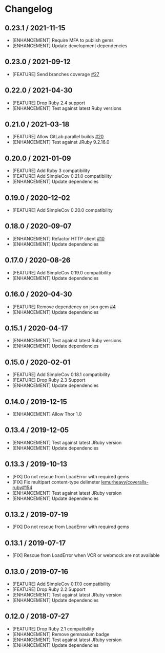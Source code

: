 # Changelog

## 0.23.1 / 2021-11-15

* [ENHANCEMENT] Require MFA to publish gems
* [ENHANCEMENT] Update development dependencies

## 0.23.0 / 2021-09-12

* [FEATURE] Send branches coverage [#27](https://github.com/tagliala/coveralls-ruby-reborn/pull/27/files)

## 0.22.0 / 2021-04-30

* [FEATURE] Drop Ruby 2.4 support
* [ENHANCEMENT] Test against latest Ruby versions

## 0.21.0 / 2021-03-18

* [FEATURE] Allow GitLab parallel builds [#20](https://github.com/tagliala/coveralls-ruby-reborn/pull/20)
* [ENHANCEMENT] Test against JRuby 9.2.16.0

## 0.20.0 / 2021-01-09

* [FEATURE] Add Ruby 3 compatibility
* [FEATURE] Add SimpleCov 0.21.0 compatibility
* [ENHANCEMENT] Update dependencies

## 0.19.0 / 2020-12-02

* [FEATURE] Add SimpleCov 0.20.0 compatibility

## 0.18.0 / 2020-09-07

* [ENHANCEMENT] Refactor HTTP client [#10](https://github.com/tagliala/coveralls-ruby-reborn/pull/10)
* [ENHANCEMENT] Update dependencies

## 0.17.0 / 2020-08-26

* [FEATURE] Add SimpleCov 0.19.0 compatibility
* [ENHANCEMENT] Update dependencies

## 0.16.0 / 2020-04-30

* [FEATURE] Remove dependency on json gem [#4](https://github.com/tagliala/coveralls-ruby-reborn/pull/4)
* [ENHANCEMENT] Update dependencies

## 0.15.1 / 2020-04-17

* [ENHANCEMENT] Test against latest Ruby versions
* [ENHANCEMENT] Update dependencies

## 0.15.0 / 2020-02-01

* [FEATURE] Add SimpleCov 0.18.1 compatibility
* [FEATURE] Drop Ruby 2.3 Support
* [ENHANCEMENT] Update dependencies

## 0.14.0 / 2019-12-15

* [ENHANCEMENT] Allow Thor 1.0

## 0.13.4 / 2019-12-05

* [ENHANCEMENT] Test against latest JRuby version
* [ENHANCEMENT] Update dependencies

## 0.13.3 / 2019-10-13

* [FIX] Do not rescue from LoadError with required gems
* [FIX] Fix multipart content-type delimeter [lemurheavy/coveralls-ruby#154](https://github.com/lemurheavy/coveralls-ruby/pull/154)
* [ENHANCEMENT] Test against latest JRuby version
* [ENHANCEMENT] Update dependencies

## 0.13.2 / 2019-07-19

* [FIX] Do not rescue from LoadError with required gems

## 0.13.1 / 2019-07-17

* [FIX] Rescue from LoadError when VCR or webmock are not available

## 0.13.0 / 2019-07-16

* [FEATURE] Add SimpleCov 0.17.0 compatibility
* [FEATURE] Drop Ruby 2.2 Support
* [ENHANCEMENT] Test against latest JRuby version
* [ENHANCEMENT] Update dependencies

## 0.12.0 / 2018-07-27

* [FEATURE] Drop Ruby 2.1 compatibility
* [ENHANCEMENT] Remove gemnasium badge
* [ENHANCEMENT] Test against latest JRuby version
* [ENHANCEMENT] Update dependencies
